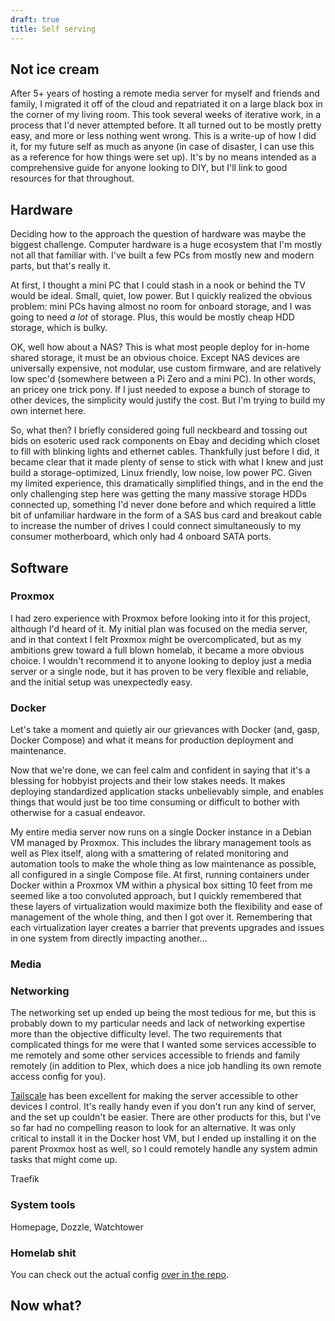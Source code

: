 ```yaml
---
draft: true
title: Self serving
---
```

## Not ice cream

After 5+ years of hosting a remote media server for myself and friends and family, I migrated it off of the cloud and repatriated it on a large black box in the corner of my living room. This took several weeks of iterative work, in a process that I'd never attempted before. It all turned out to be mostly pretty easy, and more or less nothing went wrong. This is a write-up of how I did it, for my future self as much as anyone (in case of disaster, I can use this as a reference for how things were set up). It's by no means intended as a comprehensive guide for anyone looking to DIY, but I'll link to good resources for that throughout.

## Hardware

Deciding how to the approach the question of hardware was maybe the biggest challenge. Computer hardware is a huge ecosystem that I'm mostly not all that familiar with. I've built a few PCs from mostly new and modern parts, but that's really it.

At first, I thought a mini PC that I could stash in a nook or behind the TV would be ideal. Small, quiet, low power. But I quickly realized the obvious problem: mini PCs having almost no room for onboard storage, and I was going to need _a lot_ of storage. Plus, this would be mostly cheap HDD storage, which is bulky.

OK, well how about a NAS? This is what most people deploy for in-home shared storage, it must be an obvious choice. Except NAS devices are universally expensive, not modular, use custom firmware, and are relatively low spec'd (somewhere between a Pi Zero and a mini PC). In other words, an pricey one trick pony. If I just needed to expose a bunch of storage to other devices, the simplicity would justify the cost. But I'm trying to build my own internet here.

So, what then? I briefly considered going full neckbeard and tossing out bids on esoteric used rack components on Ebay and deciding which closet to fill with blinking lights and ethernet cables. Thankfully just before I did, it became clear that it made plenty of sense to stick with what I knew and just build a storage-optimized, Linux friendly, low noise, low power PC. Given my limited experience, this dramatically simplified things, and in the end the only challenging step here was getting the many massive storage HDDs connected up, something I'd never done before and which required a little bit of unfamiliar hardware in the form of a SAS bus card and breakout cable to increase the number of drives I could connect simultaneously to my consumer motherboard, which only had 4 onboard SATA ports.

## Software

### Proxmox

I had zero experience with Proxmox before looking into it for this project, although I'd heard of it. My initial plan was focused on the media server, and in that context I felt Proxmox might be overcomplicated, but as my ambitions grew toward a full blown homelab, it became a more obvious choice. I wouldn't recommend it to anyone looking to deploy just a media server or a single node, but it has proven to be very flexible and reliable, and the initial setup was unexpectedly easy.

### Docker

Let's take a moment and quietly air our grievances with Docker (and, gasp, Docker Compose) and what it means for production deployment and maintenance.

Now that we're done, we can feel calm and confident in saying that it's a blessing for hobbyist projects and their low stakes needs. It makes deploying standardized application stacks unbelievably simple, and enables things that would just be too time consuming or difficult to bother with otherwise for a casual endeavor.

My entire media server now runs on a single Docker instance in a Debian VM managed by Proxmox. This includes the library management tools as well as Plex itself, along with a smattering of related monitoring and automation tools to make the whole thing as low maintenance as possible, all configured in a single Compose file. At first, running containers under Docker within a Proxmox VM within a physical box sitting 10 feet from me seemed like a too convoluted approach, but I quickly remembered that these layers of virtualization would maximize both the flexibility and ease of management of the whole thing, and then I got over it. Remembering that each virtualization layer creates a barrier that prevents upgrades and issues in one system from directly impacting another...

### Media

### Networking

The networking set up ended up being the most tedious for me, but this is probably down to my particular needs and lack of networking expertise more than the objective difficulty level. The two requirements that complicated things for me were that I wanted some services accessible to me remotely and some other services accessible to friends and family remotely (in addition to Plex, which does a nice job handling its own remote access config for you).

[Tailscale](https://tailscale.com/) has been excellent for making the server accessible to other devices I control. It's really handy even if you don't run any kind of server, and the set up couldn't be easier. There are other products for this, but I've so far had no compelling reason to look for an alternative. It was only critical to install it in the Docker host VM, but I ended up installing it on the parent Proxmox host as well, so I could remotely handle any system admin tasks that might come up.

Traefik

### System tools

Homepage, Dozzle, Watchtower

### Homelab shit

You can check out the actual config [over in the repo](https://github.com/zanetaylor/homelab).

## Now what?